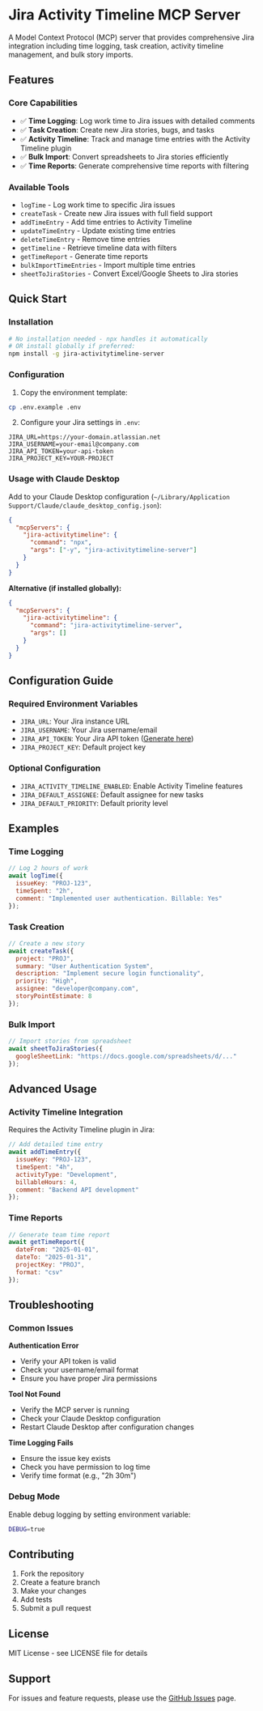 # Jira Activity Timeline MCP Server

A Model Context Protocol (MCP) server that provides comprehensive Jira integration including time logging, task creation, activity timeline management, and bulk story imports.

## Features

### Core Capabilities
- ✅ **Time Logging**: Log work time to Jira issues with detailed comments
- ✅ **Task Creation**: Create new Jira stories, bugs, and tasks
- ✅ **Activity Timeline**: Track and manage time entries with the Activity Timeline plugin
- ✅ **Bulk Import**: Convert spreadsheets to Jira stories efficiently
- ✅ **Time Reports**: Generate comprehensive time reports with filtering

### Available Tools
- `logTime` - Log work time to specific Jira issues
- `createTask` - Create new Jira issues with full field support
- `addTimeEntry` - Add time entries to Activity Timeline
- `updateTimeEntry` - Update existing time entries
- `deleteTimeEntry` - Remove time entries
- `getTimeline` - Retrieve timeline data with filters
- `getTimeReport` - Generate time reports
- `bulkImportTimeEntries` - Import multiple time entries
- `sheetToJiraStories` - Convert Excel/Google Sheets to Jira stories

## Quick Start

### Installation
```bash
# No installation needed - npx handles it automatically
# OR install globally if preferred:
npm install -g jira-activitytimeline-server
```

### Configuration
1. Copy the environment template:
```bash
cp .env.example .env
```

2. Configure your Jira settings in `.env`:
```env
JIRA_URL=https://your-domain.atlassian.net
JIRA_USERNAME=your-email@company.com
JIRA_API_TOKEN=your-api-token
JIRA_PROJECT_KEY=YOUR-PROJECT
```

### Usage with Claude Desktop

Add to your Claude Desktop configuration (`~/Library/Application Support/Claude/claude_desktop_config.json`):
```json
{
  "mcpServers": {
    "jira-activitytimeline": {
      "command": "npx",
      "args": ["-y", "jira-activitytimeline-server"]
    }
  }
}
```

**Alternative (if installed globally):**
```json
{
  "mcpServers": {
    "jira-activitytimeline": {
      "command": "jira-activitytimeline-server",
      "args": []
    }
  }
}
```

## Configuration Guide

### Required Environment Variables
- `JIRA_URL`: Your Jira instance URL
- `JIRA_USERNAME`: Your Jira username/email
- `JIRA_API_TOKEN`: Your Jira API token ([Generate here](https://id.atlassian.com/manage-profile/security/api-tokens))
- `JIRA_PROJECT_KEY`: Default project key

### Optional Configuration
- `JIRA_ACTIVITY_TIMELINE_ENABLED`: Enable Activity Timeline features
- `JIRA_DEFAULT_ASSIGNEE`: Default assignee for new tasks
- `JIRA_DEFAULT_PRIORITY`: Default priority level

## Examples

### Time Logging
```javascript
// Log 2 hours of work
await logTime({
  issueKey: "PROJ-123",
  timeSpent: "2h",
  comment: "Implemented user authentication. Billable: Yes"
});
```

### Task Creation
```javascript
// Create a new story
await createTask({
  project: "PROJ",
  summary: "User Authentication System",
  description: "Implement secure login functionality",
  priority: "High",
  assignee: "developer@company.com",
  storyPointEstimate: 8
});
```

### Bulk Import
```javascript
// Import stories from spreadsheet
await sheetToJiraStories({
  googleSheetLink: "https://docs.google.com/spreadsheets/d/..."
});
```

## Advanced Usage

### Activity Timeline Integration
Requires the Activity Timeline plugin in Jira:
```javascript
// Add detailed time entry
await addTimeEntry({
  issueKey: "PROJ-123",
  timeSpent: "4h",
  activityType: "Development",
  billableHours: 4,
  comment: "Backend API development"
});
```

### Time Reports
```javascript
// Generate team time report
await getTimeReport({
  dateFrom: "2025-01-01",
  dateTo: "2025-01-31",
  projectKey: "PROJ",
  format: "csv"
});
```

## Troubleshooting

### Common Issues

**Authentication Error**
- Verify your API token is valid
- Check your username/email format
- Ensure you have proper Jira permissions

**Tool Not Found**
- Verify the MCP server is running
- Check your Claude Desktop configuration
- Restart Claude Desktop after configuration changes

**Time Logging Fails**
- Ensure the issue key exists
- Check you have permission to log time
- Verify time format (e.g., "2h 30m")

### Debug Mode
Enable debug logging by setting environment variable:
```bash
DEBUG=true
```

## Contributing

1. Fork the repository
2. Create a feature branch
3. Make your changes
4. Add tests
5. Submit a pull request

## License

MIT License - see LICENSE file for details

## Support

For issues and feature requests, please use the [GitHub Issues](https://github.com/yourusername/jira-activitytimeline-server/issues) page.
